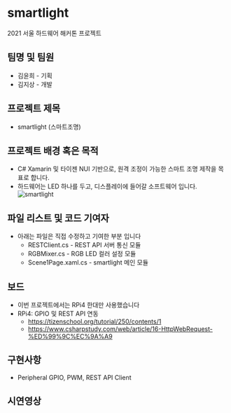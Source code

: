 # smartlight
2021 서울 하드웨어 해커톤 프로젝트

## 팀명 및 팀원
* 김윤희 - 기획
* 김지상 - 개발

## 프로젝트 제목
* smartlight (스마트조명)

## 프로젝트 배경 혹은 목적
* C# Xamarin 및 타이젠 NUI 기반으로, 원격 조정이 가능한 스마트 조명 제작을 목표로 합니다.
* 하드웨어는 LED 하나를 두고, 디스플레이에 들어갈 소프트웨어 입니다.
![smartlight](https://user-images.githubusercontent.com/30719956/131217752-a24c508e-6b95-4d35-af11-a4a9c29845c6.jpeg)

## 파일 리스트 및 코드 기여자
* 아래는 파일은 직접 수정하고 기여한 부분 입니다
  * RESTClient.cs - REST API 서버 통신 모듈
  * RGBMixer.cs - RGB LED 컬러 설정 모듈
  * Scene1Page.xaml.cs - smartlight 메인 모듈

## 보드
* 이번 프로젝트에서는 RPi4 한대만 사용했습니다
* RPi4: GPIO 및 REST API 연동
  * https://tizenschool.org/tutorial/250/contents/1
  * https://www.csharpstudy.com/web/article/16-HttpWebRequest-%ED%99%9C%EC%9A%A9

## 구현사항
* Peripheral GPIO, PWM, REST API Client

## 시연영상
